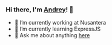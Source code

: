 ### Hi there, I'm [Andrey](https://www.linkedin.com/in/andsholinka/)! 👋

- 🔭 I’m currently working at Nusantera
- 🌱 I’m currently learning ExpressJS
- 💬 Ask me about anything [here](https://github.com/andsholinka/andsholinka/issues)
